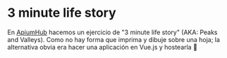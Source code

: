 # 3 minute life story

En [ApiumHub](https://apiumhub.com/) hacemos un ejercicio de "3 minute life story" (AKA: Peaks and Valleys).
Como no hay forma que imprima y dibuje sobre una hoja; la alternativa obvia era hacer una aplicación en Vue.js y hostearla 🤷
